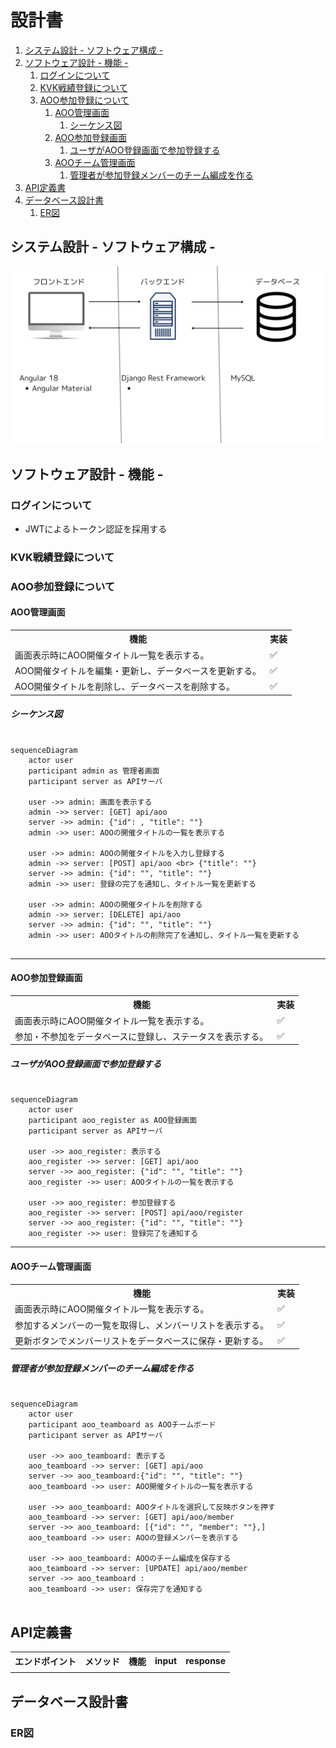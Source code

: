 # 設計書
1. [システム設計 - ソフトウェア構成 -](#システム設計---ソフトウェア構成--)
2. [ソフトウェア設計 - 機能 -](#ソフトウェア設計---機能--)
   1. [ログインについて](#ログインについて)
   2. [KVK戦績登録について](#kvk戦績登録について)
   3. [AOO参加登録について](#aoo参加登録について)
      1. [AOO管理画面](#aoo管理画面)
         1. [シーケンス図](#シーケンス図)
      2. [AOO参加登録画面](#aoo参加登録画面)
         1. [ユーザがAOO登録画面で参加登録する](#ユーザがaoo登録画面で参加登録する)
      3. [AOOチーム管理画面](#aooチーム管理画面)
         1. [管理者が参加登録メンバーのチーム編成を作る](#管理者が参加登録メンバーのチーム編成を作る)
3. [API定義書](#api定義書)
4. [データベース設計書](#データベース設計書)
   1. [ER図](#er図)

## システム設計 - ソフトウェア構成 -
![システム](./img/ROKアプリケーション.jpg)
## ソフトウェア設計 - 機能 -

### ログインについて

* JWTによるトークン認証を採用する

### KVK戦績登録について

### AOO参加登録について


#### AOO管理画面

<table>
  <tr>
    <th>機能</th>
    <th>実装</th>
  </tr>
  <tr>
    <td>画面表示時にAOO開催タイトル一覧を表示する。</td>
    <td>✅</td>
  </tr>
  <tr>
    <td>AOO開催タイトルを編集・更新し、データベースを更新する。</td>
    <td>✅</td>
  </tr>
  <tr>
    <td>AOO開催タイトルを削除し、データベースを削除する。</td>
    <td>✅</td>
  </tr>
</table>

##### シーケンス図
```mermaid

sequenceDiagram
    actor user
    participant admin as 管理者画面
    participant server as APIサーバ
    
    user ->> admin: 画面を表示する 
    admin ->> server: [GET] api/aoo
    server ->> admin: {"id": , "title": ""}
    admin ->> user: AOOの開催タイトルの一覧を表示する
    
    user ->> admin: AOOの開催タイトルを入力し登録する
    admin ->> server: [POST] api/aoo <br> {"title": ""}
    server ->> admin: {"id": "", "title": ""}
    admin ->> user: 登録の完了を通知し、タイトル一覧を更新する

    user ->> admin: AOOの開催タイトルを削除する
    admin ->> server: [DELETE] api/aoo
    server ->> admin: {"id": "", "title": ""}
    admin ->> user: AOOタイトルの削除完了を通知し、タイトル一覧を更新する
    
```
---
#### AOO参加登録画面

<table>
  <tr>
    <th>機能</th>
    <th>実装</th>
  </tr>
  <tr>
    <td>画面表示時にAOO開催タイトル一覧を表示する。</td>
    <td>✅</td>
  </tr>
  <tr>
    <td>参加・不参加をデータベースに登録し、ステータスを表示する。</td>
    <td>✅</td>
  </tr>
</table>

##### ユーザがAOO登録画面で参加登録する
```mermaid

sequenceDiagram
    actor user
    participant aoo_register as AOO登録画面
    participant server as APIサーバ

    user ->> aoo_register: 表示する
    aoo_register ->> server: [GET] api/aoo
    server ->> aoo_register: {"id": "", "title": ""}
    aoo_register ->> user: AOOタイトルの一覧を表示する
    
    user ->> aoo_register: 参加登録する
    aoo_register ->> server: [POST] api/aoo/register
    server ->> aoo_register: {"id": "", "title": ""}
    aoo_register ->> user: 登録完了を通知する
```
---
#### AOOチーム管理画面

<table>
  <tr>
    <th>機能</th>
    <th>実装</th>
  </tr>
  <tr>
    <td>画面表示時にAOO開催タイトル一覧を表示する。</td>
    <td>✅</td>
  </tr>
  <tr>
    <td>参加するメンバーの一覧を取得し、メンバーリストを表示する。</td>
    <td>✅</td>
  </tr>
  <tr>
    <td>更新ボタンでメンバーリストをデータベースに保存・更新する。</td>
    <td>✅</td>
  </tr>
</table>

##### 管理者が参加登録メンバーのチーム編成を作る
```mermaid

sequenceDiagram
    actor user
    participant aoo_teamboard as AOOチームボード
    participant server as APIサーバ

    user ->> aoo_teamboard: 表示する
    aoo_teamboard ->> server: [GET] api/aoo
    server ->> aoo_teamboard:{"id": "", "title": ""}
    aoo_teamboard ->> user: AOO開催タイトルの一覧を表示する

    user ->> aoo_teamboard: AOOタイトルを選択して反映ボタンを押す
    aoo_teamboard ->> server: [GET] api/aoo/member
    server ->> aoo_teamboard: [{"id": "", "member": ""},]
    aoo_teamboard ->> user: AOOの登録メンバーを表示する

    user ->> aoo_teamboard: AOOのチーム編成を保存する
    aoo_teamboard ->> server: [UPDATE] api/aoo/member
    server ->> aoo_teamboard : 
    aoo_teamboard ->> user: 保存完了を通知する 
    
```

## API定義書

<table>
  <tr>
    <th>エンドポイント</th>
    <th>メソッド</th>
    <th>機能</th>
    <th>input</th>
    <th>response</th>
  </tr>
  <tr>
    <td></td>
    <td></td>
    <td></td>
    <td></td>
    <td></td>
  </tr>
</table>

## データベース設計書
### ER図